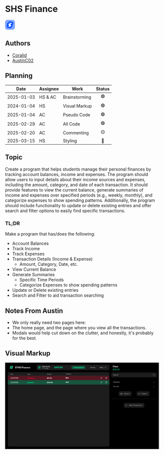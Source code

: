 # SHS Finance
![Logo](public/brand/logo-dark.png) 
## Authors
- [Coralid](https://github.com/Coralid)
- [AustinC02](https://github.com/AustinC02)

## Planning
| Date       | Assignee | Work          |     Status      |
|------------|----------|---------------|:---------------:|
| 2025-01-03 | HS & AC  | Brainstorming | :green_circle:  |
| 2024-01-04 | HS       | Visual Markup | :green_circle:  |
| 2025-01-04 | AC       | Pseudo Code   | :green_circle:  |
| 2025-02-29 | AC       | All Code      | :green_circle:  |
| 2025-02-20 | AC       | Commenting    | :yellow_circle: |
| 2025-03-15 | HS       | Styling       |  :red_circle:   |

## Topic
Create a program that helps students manage their personal finances by tracking account balances, income and expenses. The program should allow users to input details about their income sources and expenses, including the amount, category, and date of each transaction.
It should provide features to view the current balance, generate summaries of income and expenses over specified periods (e.g., weekly, monthly), and categorize expenses to show spending patterns. Additionally, the program should include functionality to update or delete existing entries and offer search and filter options to easily find specific transactions.

### TL;DR
Make a program that has/does the following:
- Account Balances
- Track Income
- Track Expenses
- Transaction Details (Income & Expense)
    - Amount, Category, Date, etc.
- View Current Balance
- Generate Summaries
    - Specific Time Periods
    - Categorize Expenses to show spending patterns
- Update or Delete existing entries
- Search and Filter to aid transaction searching

## Notes From Austin
- We only really need two pages here:
- The home page, and the page where you view all the transactions.
- Modals would help cut down on the clutter, and honestly, it's probably for the best.


## Visual Markup
![Markup](markups/FBLA%202025%20SHS%20Finance%202025-03-03.png)